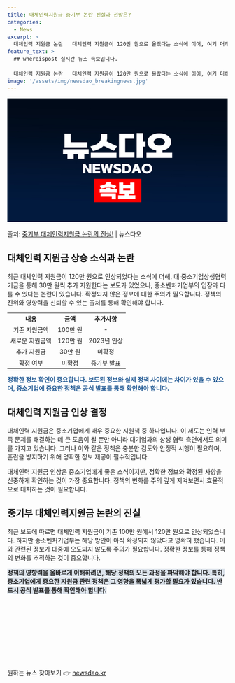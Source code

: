 ```yaml
---
title: 대체인력지원금 중기부 논란 진실과 전망은?
categories:
  - News
excerpt: >
  대체인력 지원금 논란   대체인력 지원금이 120만 원으로 올랐다는 소식에 이어, 여기 더해 대·중소기업상생…
feature_text: >
  ## whereispost 실시간 뉴스 속보입니다.

  대체인력 지원금 논란   대체인력 지원금이 120만 원으로 올랐다는 소식에 이어, 여기 더해 대·중소기업상생…
image: '/assets/img/newsdao_breakingnews.jpg'
---
```


![뉴스다오 속보](/assets/img/newsdao_breakingnews.jpg)

<p>출처: <a href="https://newsdao.kr/4708" rel="dofollow">중기부 대체인력지원금 논란의 진실!</a> | 뉴스다오</p>

<h2 data-ke-size="size26">대체인력 지원금 상승 소식과 논란</h2>
<p data-ke-size="size16">최근 대체인력 지원금이 120만 원으로 인상되었다는 소식에 더해, 대·중소기업상생협력기금을 통해 30만 원씩 추가 지원한다는 보도가 있었으나, 중소벤처기업부의 입장과 다를 수 있다는 논란이 있습니다. 확정되지 않은 정보에 대한 주의가 필요합니다. 정책의 진위와 영향력을 신뢰할 수 있는 출처를 통해 확인해야 합니다.</p>

<table>
  <tr>
    <td style="text-align: center; height: 17px;"><b>내용</b></td>
    <td style="text-align: center; height: 17px;"><b>금액</b></td>
    <td style="text-align: center; height: 17px;"><b>추가사항</b></td>
  </tr>
  <tr>
    <td style="text-align: center; height: 17px;">기존 지원금액</td>
    <td style="text-align: center; height: 17px;">100만 원</td>
    <td style="text-align: center; height: 17px;">-</td>
  </tr>
  <tr>
    <td style="text-align: center; height: 17px;">새로운 지원금액</td>
    <td style="text-align: center; height: 17px;">120만 원</td>
    <td style="text-align: center; height: 17px;">2023년 인상</td>
  </tr>
  <tr>
    <td style="text-align: center; height: 17px;">추가 지원금</td>
    <td style="text-align: center; height: 17px;">30만 원</td>
    <td style="text-align: center; height: 17px;">미확정</td>
  </tr>
  <tr>
    <td style="text-align: center; height: 17px;">확정 여부</td>
    <td style="text-align: center; height: 17px;">미확정</td>
    <td style="text-align: center; height: 17px;">중기부 발표</td>
  </tr>
</table>

<b><span style="color: #1a5490;">정확한 정보 확인이 중요합니다. 보도된 정보와 실제 정책 사이에는 차이가 있을 수 있으며, 중소기업에 중요한 정책은 공식 발표를 통해 확인해야 합니다.</span></b>

<h2 data-ke-size="size26">대체인력 지원금 인상 결정</h2>
<p data-ke-size="size16">대체인력 지원금은 중소기업에게 매우 중요한 지원책 중 하나입니다. 이 제도는 인력 부족 문제를 해결하는 데 큰 도움이 될 뿐만 아니라 대기업과의 상생 협력 측면에서도 의미를 가지고 있습니다. 그러나 이와 같은 정책은 충분한 검토와 안정적 시행이 필요하며, 혼란을 방지하기 위해 명확한 정보 제공이 필수적입니다.</p>

<p data-ke-size="size16">대체인력 지원금 인상은 중소기업에게 좋은 소식이지만, 정확한 정보와 확정된 사항을 신중하게 확인하는 것이 가장 중요합니다. 정책의 변화를 주의 깊게 지켜보면서 효율적으로 대처하는 것이 필요합니다.</p>

<h2 data-ke-size="size26">중기부 대체인력지원금 논란의 진실</h2>
<p data-ke-size="size16">최근 보도에 따르면 대체인력 지원금이 기존 100만 원에서 120만 원으로 인상되었습니다. 하지만 중소벤처기업부는 해당 방안이 아직 확정되지 않았다고 명확히 했습니다. 이와 관련된 정보가 대중에 오도되지 않도록 주의가 필요합니다. 정확한 정보를 통해 정책의 변화를 추적하는 것이 중요합니다.</p>

<b><span style="background-color: #21538527;">정책의 영향력을 올바르게 이해하려면, 해당 정책의 모든 과정을 파악해야 합니다. 특히, 중소기업에게 중요한 지원금 관련 정책은 그 영향을 폭넓게 평가할 필요가 있습니다. 반드시 공식 발표를 통해 확인해야 합니다.</span></b>
<p data-ke-size="size16">&nbsp;</p>
<p data-ke-size="size16">&nbsp;</p>
<p data-ke-size="size16">&nbsp;</p>
<p data-ke-size="size16">&nbsp;</p>
<p data-ke-size="size16">&nbsp;</p> 

원하는 뉴스 찾아보기 👉 <a href="https://newsdao.kr" rel="dofollow">newsdao.kr</a>


